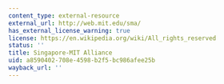```yaml
---
content_type: external-resource
external_url: http://web.mit.edu/sma/
has_external_license_warning: true
license: https://en.wikipedia.org/wiki/All_rights_reserved
status: ''
title: Singapore-MIT Alliance
uid: a8590402-708e-4598-b2f5-bc986afee25b
wayback_url: ''
---
```

